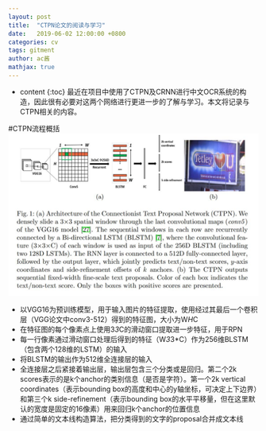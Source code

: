 ```yaml
---
layout: post
title:  "CTPN论文的阅读与学习"
date:   2019-06-02 12:00:00 +0800
categories: cv
tags: gitment
author: ac酱
mathjax: true
---
```


* content
{:toc}
最近在项目中使用了CTPN及CRNN进行中文OCR系统的构造，因此很有必要对这两个网络进行更进一步的了解与学习。本文将记录与CTPN相关的内容。



#CTPN流程概括
![test](_posts/res/2019-06-02-ctpn-paper-reading/architecture.jpg)

* 以VGG16为预训练模型，用于输入图片的特征提取，使用经过其最后一个卷积层（VGG论文中conv3-512）得到的特征图，大小为W*H*C
* 在特征图的每个像素点上使用3*3*C的滑动窗口提取进一步特征，用于RPN
* 每一行像素通过滑动窗口处理后得到的特征（W*3*3*C）作为256维BLSTM（包含两个128维的LSTM）的输入
* 将BLSTM的输出作为512维全连接层的输入
* 全连接层之后紧接着输出层，输出层包含三个分类或是回归。第二个2k scores表示的是k个anchor的类别信息（是否是字符）。第一个2k vertical coordinates（表示bounding box的高度和中心的y轴坐标，可决定上下边界）和第三个k side-refinement（表示bounding box的水平平移量，但在这里默认的宽度是固定的16像素）用来回归k个anchor的位置信息
* 通过简单的文本线构造算法，把分类得到的文字的proposal合并成文本线
